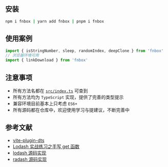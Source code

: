 ## 安装

```bash
npm i fnbox | yarn add fnbox | pnpm i fnbox
```

## 使用案例

```ts
import { isStringNumber, sleep, randomIndex, deepClone } from 'fnbox'
// 浏览器环境可用
import { linkDownload } from 'fnbox'
```

## 注意事项

- 所有方法名都在 [`src/index.ts`](https://github.com/Ace627/fnbox/blob/master/src/index.ts) 可查到
- 所有方法均为 `TypeScript` 实现，提供了完善的类型提示
- 兼容环境目前基本上只考虑 `ES6+`
- 所有源码都在仓库中，欢迎使用学习与提建议，不断完善中

## 参考文献

- [vite-plugin-dts](https://github.com/qmhc/unplugin-dts/blob/HEAD/README.zh-CN.md)
- [Lodash 实战练习之手写 get 函数](https://www.bilibili.com/video/BV15N4y1R72t)
- [lodash 源码实现](https://github.com/lodash/lodash/blob/npm)
- [radash 源码实现](https://github.com/sodiray/radash/tree/master/src)
